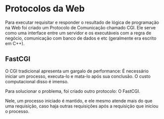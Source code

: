 # Protocolos da Web

Para executar requisitar e responder o resultado de lógica de programação na Web
foi criado um Protocolo de Comunicação chamado CGI. Ele serve como uma interface
entre um servidor e os executáveis com a regra de negócio, comunicação com
banco de dados e etc (geralmente era escrito em C++).

## FastCGI

O CGI tradicional apresenta um gargalo de performance: É necessário iniciar um
processo, executa-lo e mata-lo após sua conclusão. O custo computacional disso
é imenso. 

Para solucionar o problema, foi criado outro protocolo: O FastCGI.

Nele, um processo iniciado é mantido, e ele mesmo atende mais do que uma requisição,
caso haja outras requisições após a requisição que iniciou o processo.